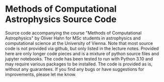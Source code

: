 # Methods of Computational Astrophysics Source Code

Source code accompanying the course "Methods of Computational Astrophysics" by Oliver Hahn for MSc students in astrophysics and computational science at the University of Vienna. Note that most source code is not provided via github, but only listed in the lecture notes. Provided here are only longer code pieces and is a mixture of python source files and jupyter notebooks. The code has been tested to run with Python 3.10 and may require various packages to be installed. The code is provided as is, without any guarantees. If you find any bugs or have suggestions for improvements, please let me know.



